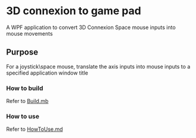 ﻿# 3D connexion to game pad

A WPF application to convert 3D Connexion Space mouse inputs into mouse movements

## Purpose
For a joystick\space mouse, translate the axis inputs into mouse inputs to a specified application window title

### How to build
Refer to [Build.mb](Build.md)

### How to use
Refer to [HowToUse.md](HowToUse.md)

